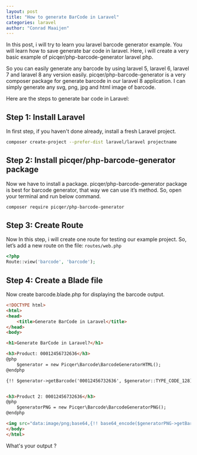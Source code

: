 ```yaml
---
layout: post
title: "How to generate BarCode in Laravel"
categories: laravel
author: "Conrad Maaijen"
---
```


In this post, i will try to learn you laravel barcode generator example. You will learn how to save generate bar code in laravel. Here, i will create a very basic example of picqer/php-barcode-generator laravel php.

<!--more-->

So you can easily generate any barcode by using laravel 5, laravel 6, laravel 7 and laravel 8 any version easily.
picqer/php-barcode-generator is a very composer package for generate barcode in our laravel 8 application. I can simply generate any svg, png, jpg and html image of barcode.

Here are the steps to generate bar code in Laravel:

## Step 1: Install Laravel
In first step, if you haven't done already, install a fresh Laravel project.

```bash
composer create-project --prefer-dist laravel/laravel projectname
```

## Step 2: Install picqer/php-barcode-generator package

Now we have to install a package. picqer/php-barcode-generator package is best for barcode generator, that way we can use it’s method. So, open your terminal and run below command.

```bash
composer require picqer/php-barcode-generator
```

## Step 3: Create Route

Now In this step, i will create one route for testing our example project.
So, let’s add a new route on the file: `routes/web.php`

```php
<?php
Route::view('barcode', 'barcode');
```

## Step 4: Create a Blade file

Now create barcode.blade.php for displaying the barcode output.

```html
<!DOCTYPE html>
<html>
<head>
    <title>Generate BarCode in Laravel</title>
</head>
<body>

<h1>Generate BarCode in Laravel?</h1>

<h3>Product: 00012456732636</h3>
@php
    $generator = new Picqer\Barcode\BarcodeGeneratorHTML();
@endphp

{!! $generator->getBarcode('00012456732636', $generator::TYPE_CODE_128) !!}


<h3>Product 2: 00012456732636</h3>
@php
    $generatorPNG = new Picqer\Barcode\BarcodeGeneratorPNG();
@endphp

<img src​="data:image/png;base64,{!! base64_encode($generatorPNG->getBarcode('00012456732636', $generatorPNG::TYPE_CODE_128)) !!}">
</body>
</html>
```

What's your output ?
